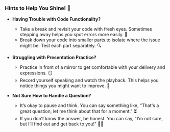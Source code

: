 ### Hints to Help You Shine! 🌟

- **Having Trouble with Code Functionality?**
  - Take a break and revisit your code with fresh eyes. Sometimes stepping away helps you spot errors more easily. 👀
  - Break down your code into smaller parts to isolate where the issue might be. Test each part separately. 🔍

- **Struggling with Presentation Practice?**
  - Practice in front of a mirror to get comfortable with your delivery and expressions. 🪞
  - Record yourself speaking and watch the playback. This helps you notice things you might want to improve. 🎥

- **Not Sure How to Handle a Question?**
  - It’s okay to pause and think. You can say something like, "That's a great question, let me think about that for a moment." ⏳
  - If you don’t know the answer, be honest. You can say, "I’m not sure, but I’ll find out and get back to you!" 🙋‍♂️